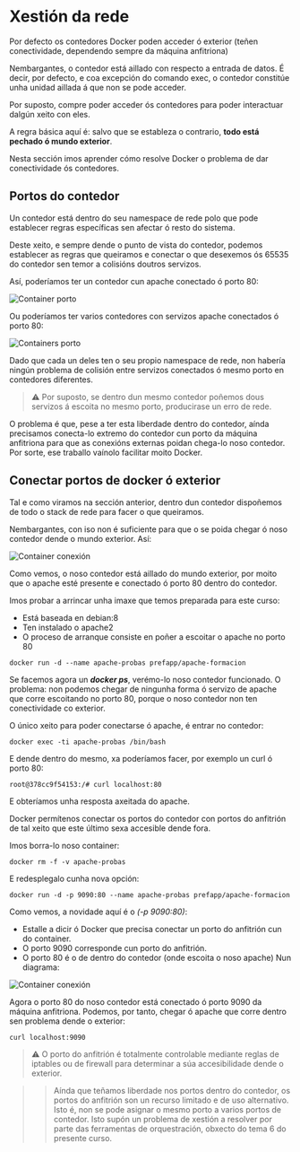 # Xestión da rede

Por defecto os contedores Docker poden acceder ó exterior (teñen conectividade, dependendo sempre da máquina anfitriona)

Nembargantes, o contedor está aillado con respecto a entrada de datos. É decir, por defecto, e coa excepción do comando exec, o contedor constitúe unha unidad aillada á que non se pode acceder. 

Por suposto, compre poder acceder ós contedores para poder interactuar dalgún xeito con eles. 

A regra básica aquí é: salvo que se estableza o contrario, **todo está pechado ó mundo exterior**. 

Nesta sección imos aprender cómo resolve Docker o problema de dar conectividade ós contedores. 

## Portos do contedor

Un contedor está dentro do seu namespace de rede polo que pode establecer regras específicas sen afectar ó resto do sistema. 

Deste xeito, e sempre dende o punto de vista do contedor, podemos establecer as regras que queiramos e conectar o que desexemos ós 65535 do contedor sen temor a colisións doutros servizos. 

Así, poderíamos ter un contedor cun apache conectado ó porto 80:

![Container porto](./../_media/02_docker/contedor_porto.png)

Ou poderíamos ter varios contedores con servizos apache conectados ó porto 80:

![Containers porto](./../_media/02_docker/contedores_porto.png)

Dado que cada un deles ten o seu propio namespace de rede, non habería ningún problema de colisión entre servizos conectados ó mesmo porto en contedores diferentes. 

> ⚠️  Por suposto, se dentro dun mesmo contedor poñemos dous servizos á escoita no mesmo porto, producirase un erro de rede.

O problema é que, pese a ter esta liberdade dentro do contedor, aínda precisamos conecta-lo extremo do contedor cun porto da máquina anfitriona para que as conexións externas poidan chega-lo noso contedor. Por sorte, ese traballo vaínolo facilitar moito Docker. 

## Conectar portos de docker ó exterior

Tal e como viramos na sección anterior, dentro dun contedor dispoñemos de todo o stack de rede para facer o que queiramos. 

Nembargantes, con iso non é suficiente para que o se poida chegar ó noso contedor dende o mundo exterior. Así:

![Container conexión](./../_media/02_docker/contedor_conexion_0.png)

Como vemos, o noso contedor está aillado do mundo exterior, por moito que o apache esté presente e conectado ó porto 80 dentro do contedor. 

Imos probar a arrincar unha imaxe que temos preparada para este curso:

- Está baseada en debian:8
- Ten instalado o apache2
- O proceso de arranque consiste en poñer a escoitar o apache no porto 80

```shell
docker run -d --name apache-probas prefapp/apache-formacion
```

Se facemos agora un _**docker ps**_, verémo-lo noso contedor funcionado. O problema: non podemos chegar de ningunha forma ó servizo de apache que corre escoitando no porto 80, porque o noso contedor non ten conectividade co exterior. 

O único xeito para poder conectarse ó apache, é entrar no contedor:

```shell
docker exec -ti apache-probas /bin/bash
```

E dende dentro do mesmo, xa poderíamos facer, por exemplo un curl ó porto 80:

```shell
root@378cc9f54153:/# curl localhost:80
```

E obteríamos unha resposta axeitada do apache. 

Docker permítenos conectar os portos do contedor con portos do anfitrión de tal xeito que este último sexa accesible dende fora. 

Imos borra-lo noso container:

```shell
docker rm -f -v apache-probas
```

E redesplegalo cunha nova opción:

```shell
docker run -d -p 9090:80 --name apache-probas prefapp/apache-formacion
```

Como vemos, a novidade aquí é o *(-p 9090:80)*:

- Estalle a dicir ó Docker que precisa conectar un porto do anfitrión cun do container.
- O porto 9090 corresponde cun porto do anfitrión.
- O porto 80 é o de dentro do contedor (onde escoita o noso apache)
Nun diagrama:

![Container conexión](./../_media/02_docker/contedor_conexion_1.png)

Agora o porto 80 do noso contedor está conectado ó porto 9090 da máquina anfitriona. Podemos, por tanto, chegar ó apache que corre dentro sen problema dende o exterior:

```shell
curl localhost:9090
```
> ⚠️ O porto do anfitrión é totalmente controlable mediante reglas de iptables ou de firewall para determinar a súa accesibilidade dende o exterior.

>> Aínda que teñamos liberdade nos portos dentro do contedor, os portos do anfitrión son un recurso limitado e de uso alternativo. Isto é, non se pode asignar o mesmo porto a varios portos de contedor. Isto supón un problema de xestión a resolver por parte das ferramentas de orquestración, obxecto do tema 6 do presente curso.
